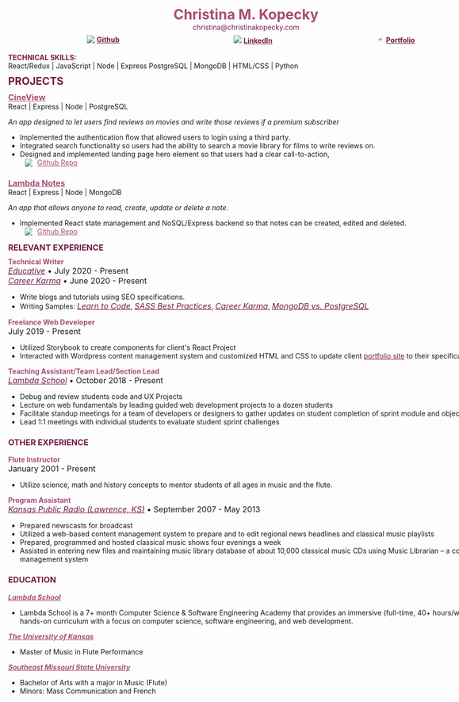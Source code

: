 <body style="max-width: 1000px; width: 100%;">
    <h1 style="margin-bottom: 0px;color: #A64D78; text-align: center;" >Christina M. Kopecky</h1>
     <div style="width:100%; text-align:center; color: #741B47; margin: 0;>
        <a style="width: 100%;text-align:center;  color: #741B47;" href="mailto:christina@christinakopecky.com">christina@christinakopecky.com</a>
    </div>
    <p style="width: 100%; display: flex; justify-content: center; align-items: center; margin: 0px 0px 10px 0px;">
        <span style="width: 33%; text-align: center;">
            <img src="https://github.com/favicon.ico" width="15">
            <a style="color: #741B47; font-weight: bold; vertical-align: top;" href="https://github.com/ckopecky">  
            Github
            </a>    
        </span> 
        <span style="width: 30%; text-align: center;"> 
            <img src="https://static.licdn.com/sc/h/al2o9zrvru7aqj8e1x2rzsrca" width="15">
            <a style="color: #741B47; font-weight: bold;" href="https://www.linkedin.com/in/cmvnk/">
            LinkedIn
            </a>
        </span>
        <span style="width: 30%; text-align: center;">
            <img src="https://raw.githubusercontent.com/ckopecky/PortfolioSite/master/src/img/WebsiteAssets/logo_ck.png" width="15"> 
            <a style="color: #741B47; font-weight: bold;" href="https://www.christinakopecky.com/">
            Portfolio
            </a>
        </span>
        <br>
        <br>
    </p>
    <div style="width: 100%;text-align:left">
        <p style="margin: 0;">
            <strong style="color: #741B47;">TECHNICAL SKILLS:</strong>
        </p> 
        <span>React/Redux | JavaScript | Node | Express
        PostgreSQL | MongoDB | HTML/CSS | Python </span>
    </div>
    <section>
        <h2 style="color: #741B47; margin: 10px 0px;">PROJECTS</h2>
        <h3 style="margin: 0px;">
        <a style="color: #A64D78; margin: 0px;" href="https://cineview.netlify.com" title="CineView: Real People, Real Reviews" target="_blank" rel="noopener noreferrer">CineView</a>
        </h3>
        <span>React | Express | Node | PostgreSQL</span>
        <p><em>An app designed to let users find reviews on movies and write those reviews if a premium subscriber</em></p>
        <ul>
            <li>Implemented the authentication flow that allowed users to login using a third party.</li>
            <li>Integrated search functionality so users had the ability to search a movie library for films to write reviews on.</li>
            <li>Designed and implemented landing page hero element so that users had a clear call-to-action,</li>
            <li style="display: flex; align-items: center;list-style-type: none;">
                <img src="https://github.com/favicon.ico" width="15" style="margin: 0px 10px;">
                <a style="color: #A64D78;" href="http://github.com/ckopecky/labs10-movie-reviews" title="Github Repo: Cineview" target="_blank" rel="noopener noreferrer">  
                    Github Repo
                </a>  
            </li>
        </ul>  
    <h3 style="margin-bottom: 0px;">
        <a style="color: #A64D78;" href="https://notepen.netlify.com" title="Lambda Notes: Project Weeks at Lambda School" target="_blank" rel="noopener noreferrer">Lambda Notes</a>
        </h3>
        <span>React | Express | Node | MongoDB</span>
        <p><em>An app that allows anyone to read, create, update or delete a note.</em></p>
        <ul>
            <li>Implemented React state management and NoSQL/Express backend so that notes can be created,
    edited and deleted.</li>
            <li style="display: flex; align-items: center;list-style-type: none;">
                <img src="https://github.com/favicon.ico" width="15" style="margin: 0px 10px;">
                <a style="color: #A64D78;" href="http://github.com/ckopecky/front-end-project-week" title="Github Repo: Cineview" target="_blank" rel="noopener noreferrer">  
                    Github Repo
                </a>  
            </li>
        </ul>  
    <section>
        <h3 style="color: #741B47; margin: 10px 0px;"><strong>RELEVANT EXPERIENCE</strong></h3>
        <h4 style="color: #A64D78; margin: 0px;">Technical Writer</h4>	 
        <span style="font-size: 1rem;"><em><a style="color: #741B47;" href="http://www.educative.io" title="Educative" target="_blank" rel="noopener noreferrer">Educative</a></em> • July 2020 - Present</span><br />
        <span style="font-size: 1rem;"><em><a  style="color: #741B47;" href="http://www.CareerKarma.com" title="Career Karma" target="_blank" rel="noopener noreferrer">Career Karma</a></em> • June 2020 - Present</span>
        <ul>
            <li>Write blogs and tutorials using SEO specifications.</li>
            <li>Writing Samples: 
            <span style="font-size: 1rem;"><em><a style="color: #741B47;"  href="https://careerkarma.com/blog/learn-to-code-guide/" title="Learn to Code" target="_blank" rel="noopener noreferrer">Learn to Code</a></em></span>,  <span style="font-size: 1rem;"><em><a style="color: #741B47;" href="https://www.educative.io/blog/sass-best-practices-frontend-coding-tips" title="Career Karma" target="_blank" rel="noopener noreferrer">SASS Best Practices</a></em></span>,  <span style="font-size: 1rem;"><em><a style="color: #741B47;" href="http://www.CareerKarma.com" title="SASS Best Practices" target="_blank" rel="noopener noreferrer">Career Karma</a></em></span>,  <span style="font-size: 1rem;"><em><a style="color: #741B47;" href="https://www.educative.io/blog/mongodb-versus-postgresql-databases" title="Mongo vs PostgreSQL" target="_blank" rel="noopener noreferrer">MongoDB vs. PostgreSQL</a></em></span>
            </li>
        </ul>
        <h4 style="color: #A64D78; margin: 0px;">Freelance Web Developer</h4>	 
        <span style="font-size: 1rem;"> July 2019 - Present</span>
        <ul>
            <li>Utilized Storybook to create components for client's React Project</li>
            <li>Interacted with Wordpress content management system and customized HTML and CSS to update client <a style="color: #741B47;" href="http://www.townesmiller.com/">portfolio site</a> to their specifications</li>
        </ul>
        <h4 style="color: #A64D78; margin: 0px;">Teaching Assistant/Team Lead/Section Lead</h4>	 
        <span style="font-size: 1rem;"><em><a style="color: #741B47;" href="http://www.lambdaschool.com" title="Lambda School" target="_blank" rel="noopener noreferrer">Lambda School</a></em> • October 2018 - Present</span>
        <ul>
            <li>Debug and review students code and UX Projects</li>
            <li>Lecture on web fundamentals by leading guided web development projects to a dozen students</li>
            <li>Facilitate standup meetings for a team of developers or designers to gather updates on student completion of sprint module and objectives</li>
            <li>Lead 1:1 meetings with individual students to evaluate student sprint challenges</li>
        </ul>
        <h3 style="color: #741B47;"><strong>OTHER EXPERIENCE</strong></h3>
        <h4 style="color: #A64D78; margin: 0px;">Flute Instructor</h4>	 
        <span style="font-size: 1rem;">January 2001 - Present</span>
        <ul>
            <li>Utilize science, math and history concepts to mentor students of all ages in music and the flute.</li>
        </ul>
        <h4 style="color: #A64D78; margin: 0px;">Program Assistant</h4>
        <span style="font-size: 1rem;"><em><a style="color: #741B47;" href="http://kansaspublicradio.org/" title="Kansas Public Radio" target="_blank" rel="noopener noreferrer">Kansas Public Radio (Lawrence, KS)</a></em> • September 2007 - May 2013</span>
        <ul>
            <li>Prepared newscasts for broadcast</li>
            <li>Utilized a web-based content management system to prepare and to edit regional news headlines and classical music playlists</li>
            <li>Prepared, programmed and hosted classical music shows four evenings a week</li>
            <li>Assisted in entering new files and maintaining music library database of about 10,000 classical music CDs using Music Librarian – a content management system</li>
        </ul>
    </section>
    <section>
        <h3 style="color: #741B47;"><strong>EDUCATION</strong></h3>
        <div>
            <a style="color: #A64D78; margin: 0px;" href="http://www.lambdaschool.com" title="Lambda School" target="_blank" rel="noopener noreferrer"><h5 style="margin: 0">Lambda School</h5></a>                                
            <ul>	
                <li>Lambda School is a 7+ month Computer Science &  Software Engineering Academy that provides an immersive (full-time, 40+ hours/week) hands-on curriculum with a focus on computer science, software engineering, and web development.
                </li>
            </ul>
        </div>
        <div>
            <a style="color: #A64D78; margin: 0px;" href="http://music.ku.edu" title="The University of Kansas School of Music" target="_blank" rel="noopener noreferrer"><h5 style="margin: 0">The University of Kansas</h5></a>    
            <ul>
                <li>Master of Music in Flute Performance</li>
            </ul>
        </div>
        <div>
            <a style="color: #A64D78; margin: 0px;" href="https://semo.edu/music/" title="Southeast Missouri State University Dept of Music" target="_blank" rel="noopener noreferrer"><h5 style="margin: 0">Southeast Missouri State University</h5></a>           
            <ul className="responsibilities">
                <li>Bachelor of Arts with a major in Music (Flute)</li>
                <li>Minors: Mass Communication and French</li>
            </ul>
        </div>
    </section>
</body>

